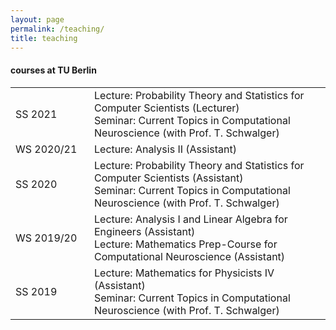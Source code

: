 ```yaml
---
layout: page
permalink: /teaching/
title: teaching
---
```

<h4>courses at TU Berlin</h4>

<table class="tg">
  <tr>
    <td style="width:110px"> SS 2021  </td>
    <td>Lecture: Probability Theory and Statistics for Computer Scientists (Lecturer)
    <br>Seminar: Current Topics in Computational Neuroscience (with Prof. T. Schwalger)</td>
  </tr>
  
  <tr>
    <td> WS 2020/21  </td>
    <td>Lecture: Analysis II (Assistant)</td>
  </tr>
  
  <tr>
    <td> SS 2020  </td>
    <td>Lecture: Probability Theory and Statistics for Computer Scientists (Assistant)<br>
        Seminar: Current Topics in Computational Neuroscience (with Prof. T. Schwalger)</td>
  </tr>
  
  <tr>
    <td> WS 2019/20  </td>
    <td>Lecture: Analysis I and Linear Algebra for Engineers (Assistant)
    <br>Lecture: Mathematics Prep-Course for Computational Neuroscience (Assistant)</td>
  </tr>
  
  <tr>
    <td> SS 2019  </td>
    <td>Lecture: Mathematics for Physicists IV (Assistant)
    <br>Seminar: Current Topics in Computational Neuroscience (with Prof. T. Schwalger)</td>
  </tr>
  
</table>
